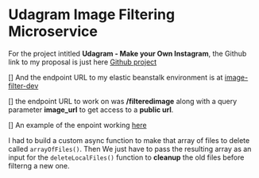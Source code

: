 # Udagram Image Filtering Microservice

For the project intitled **Udagram - Make your Own Instagram**, 
the Github link to my proposal is just here [Github project](https://github.com/paulTchaa8/cloud-developer/tree/master/course-02/project/image-filter-starter-code)

[] And the endpoint URL to my elastic beanstalk environment is at [image-filter-dev](http://image-filter-dev-dev2.eu-west-2.elasticbeanstalk.com)

[] the endpoint URL to work on was **/filteredimage** along with a query parameter __**image_url**__ to get access to a __public url__.

[] An example of the enpoint working [here](http://image-filter-dev-dev2.eu-west-2.elasticbeanstalk.com/filteredimage?image_url=https://cemaccalculator.000webhostapp.com/vue/images/victoire.jpg)

I had to build a custom async function to make that array of files to delete called `arrayOfFiles()`. 
Then We just have to pass the resulting array as an input for the `deleteLocalFiles()` function to **cleanup** the old files before filterng a new one. 